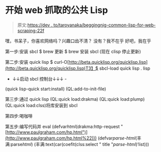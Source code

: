# 开始 web 抓取的公共 Lisp

> 原文:[https://dev . to/taroyanaka/beggingnig-common-lisp-for-web-scraping-22f](https://dev.to/taroyanaka/begginnig-common-lisp-for-web-scraping-22f)

嘿，书呆子，你喜欢网络吗？兴趣口齿不清？
没有？我不在乎
好吧，我在乎

第一步:安装 sbcl
$ brew 更新
$ brew 安装 sbcl
(现在 clisp 停止更新)

第二步:安装 quick lisp
$ curl-O[http://beta.quicklisp.org/quicklisp.lisp](http://beta.quicklisp.org/quicklisp.lisp)T3】$ sbcl-load quick lisp . lisp

- ↓↓启动 sbcl 控制台↓↓↓ -

(quick lisp-quick start:install)
(QL:add-to-init-file)

第三步:通过 quick lisp
(QL:quick load:drakma)
(QL:quick load:plump)
(QL:quick load:clss)将库安装到 sbcl

第四步:喝咖啡

第五步:编写代码并 eval
(defvar*html*(drakma:http-request "[http://www.paulgraham.com/hp.html")](http://www.paulgraham.com/hp.html%22)))
(defvar*parse-html*(丰满:parse*html*)
(丰满:text(car(coefit(clss:select " title "*parse-html*)‘list)))